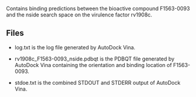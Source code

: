 Contains binding predictions between the bioactive compound F1563-0093 and the nside search space on the virulence factor rv1908c.

## Files

- log.txt is the log file generated by AutoDock Vina.

- rv1908c_F1563-0093_nside.pdbqt is the PDBQT file generated by AutoDock Vina containing the orientation and binding location of F1563-0093.

- stdoe.txt is the combined STDOUT and STDERR output of AutoDock Vina.


